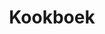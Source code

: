 ---
title: "Kookboek"
slug: "kookboek"
description: Ontwerp de cover van een kookboek over Noordzeevis. Hiervoor werkten de studenten met basismateriaal dat ter beschikking werd gesteld door de Gentse Uitgever Borgerhoff en Lamberigts. 
type: "extern"
members:
    - name: "Elena Vanhauwaert"
      direction: "Crossmedia-ontwerp"
      subdirection: "Graphic Design"
      disk: "2de jaar"
thumbnail:
    url: "thumb.jpg"
    alt: ""
    height: 1
    width: 1
    text-color: "808e9a"
    background-color: "808e9a"
media:
    - url: "1.cover.png"
      type: "image"
created: 20/01/2017
order: 9
---